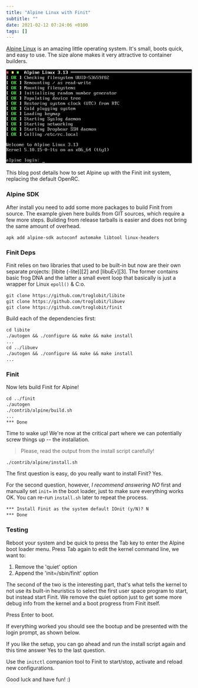 ```yaml
---
title: "Alpine Linux with Finit"
subtitle: ""
date: 2021-02-12 07:24:06 +0100
tags: []
---
```


[Alpine Linux](https://alpinelinux.org/) is an amazing little operating
system.  It's small, boots quick, and easy to use.  The size alone makes
it very attractive to container builders. 

![Alpine Linux started with Finit](/images/finit4-screenshot.png#center)

This blog post details how to set Alpine up with the Finit init system,
replacing the default OpenRC.

<!--more-->

### Alpine SDK

After install you need to add some more packages to build Finit from
source.  The example given here builds from GIT sources, which require a
few more steps.  Building from release tarballs is easier and does not
bring the same amount of overhead.

    apk add alpine-sdk autoconf automake libtool linux-headers


### Finit Deps

Finit relies on two libraries that used to be built-in but now are their
own separate projects: [libite (-lite)][2] and [libuEv][3].  The former
contains basic frog DNA and the latter a small event loop that basically
is just a wrapper for Linux `epoll()` & C:o.

    git clone https://github.com/troglobit/libite
    git clone https://github.com/troglobit/libuev
    git clone https://github.com/troglobit/finit

Build each of the dependencies first:

    cd libite
    ./autogen && ./configure && make && make install
    ...
    cd ../libuev
    ./autogen && ./configure && make && make install
    ...


### Finit

Now lets build Finit for Alpine!

    cd ../finit
	./autogen
	./contrib/alpine/build.sh
    ...
    *** Done
	
Time to wake up!  We're now at the critical part where we can potentially
screw things up -- the installation.

> Please, read the output from the install script carefully!

	./contrib/alpine/install.sh

The first question is easy, do you really want to install Finit?  Yes.

For the second question, however, *I recommend answering NO* first and
manually set `init=` in the boot loader, just to make sure everything
works OK.  You can re-run `install.sh` later to repeat the process.

    *** Install Finit as the system default IOnit (y/N)? N
    *** Done

### Testing

Reboot your system and be quick to press the Tab key to enter the Alpine
boot loader menu.  Press Tab again to edit the kernel command line, we
want to:

  1. Remove the 'quiet' option
  2. Append the 'init=/sbin/finit' option
  
The second of the two is the interesting part, that's what tells the
kernel to not use its built-in heuristics to select the first user space
program to start, but instead start Finit.  We remove the quiet option
just to get some more debug info from the kernel and a boot progress
from Finit itself.

Press Enter to boot.

If everything worked you should see the bootup and be presented with the
login prompt, as shown below.


If you like the setup, you can go ahead and run the install script again
and this time answer Yes to the last question.

Use the `initctl` companion tool to Finit to start/stop, activate and 
reload new configurations.

Good luck and have fun! :)

